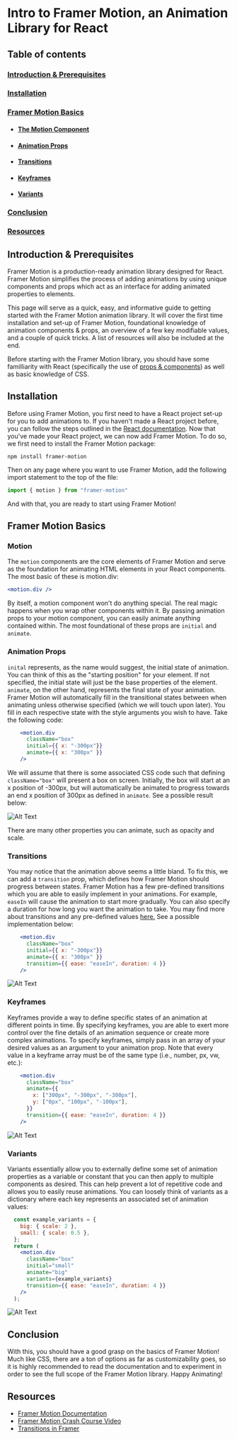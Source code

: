 # Intro to Framer Motion, an Animation Library for React

## Table of contents
### [Introduction & Prerequisites](#introduction-&-prerequisites)
### [Installation](#installation)
### [Framer Motion Basics](#framer-motion-basics)
- #### [The Motion Component](#motion)
- #### [Animation Props](#animation-props)
- #### [Transitions](#transitions)
- #### [Keyframes](#keyframes)
- #### [Variants](#variants)
### [Conclusion](#conclusion)
### [Resources](#resources)


## Introduction & Prerequisites
Framer Motion is a production-ready animation library designed for React. Framer Motion simplifies the process of adding animations by using unique components and props which act as an interface for adding animated properties to elements. 

This page will serve as a quick, easy, and informative guide to getting started with the Framer Motion animation library. It will cover the first time installation and set-up of Framer Motion, foundational knowledge of animation components & props, an overview of a few key modifiable values, and a couple of quick tricks. A list of resources will also be included at the end. 

Before starting with the Framer Motion library, you should have some familliarity with React (specifically the use of [props & components](https://legacy.reactjs.org/docs/components-and-props.html)) as well as basic knowledge of CSS.

## Installation
Before using Framer Motion, you first need to have a React project set-up for you to add animations to. If you haven't made a React project before, you can follow the steps outlined in the [React documentation](https://react.dev/learn/start-a-new-react-project). Now that you've made your React project, we can now add Framer Motion. To do so, we first need to install the Framer Motion package:

```
npm install framer-motion
```

Then on any page where you want to use Framer Motion, add the following import statement to the top of the file:

```jsx
import { motion } from "framer-motion"
```

And with that, you are ready to start using Framer Motion!

## Framer Motion Basics

### Motion
The `motion` components are the core elements of Framer Motion and serve as the foundation for animating HTML elements in your React components. The most basic of these is motion.div:
```jsx
<motion.div />
```
By itself, a motion component won't do anything special. The real magic happens when you wrap other components within it. By passing animation props to your motion component, you can easily animate anything contained within. The most foundational of these props are `initial` and `animate`.

### Animation Props
`inital` represents, as the name would suggest, the initial state of animation. You can think of this as the "starting position" for your element. If not specified, the initial state will just be the base properties of the element. `animate`, on the other hand, represents the final state of your animation. Framer Motion will automatically fill in the transitional states between when animating unless otherwise specified (which we will touch upon later). You fill in each respective state with the style arguments you wish to have. Take the following code:

```jsx
    <motion.div
      className="box"
      initial={{ x: "-300px"}}
      animate={{ x: "300px" }}
    />
```

We will assume that there is some associated CSS code such that defining `className="box"` will present a box on screen. Initially, the box will start at an x position of -300px, but will automatically be animated to progress towards an end x position of 300px as defined in `animate`. See a possible result below:

![Alt Text](https://media.giphy.com/media/v1.Y2lkPTc5MGI3NjExMnhseHZsd2hhMm12MHp6eXZrZWxoYzJhOGxhbTlyeG5oN3JtMWttOCZlcD12MV9pbnRlcm5hbF9naWZfYnlfaWQmY3Q9Zw/iMKcGg169M6KYnd2bF/giphy.gif)

There are many other properties you can animate, such as opacity and scale.

### Transitions
You may notice that the animation above seems a little bland. To fix this, we can add a `transition` prop, which defines how Framer Motion should progress between states. Framer Motion has a few pre-defined transitions which you are able to easily implement in your animations. For example, `easeIn` will cause the animation to start more gradually. You can also specify a duration for how long you want the animation to take. You may find more about transitions and any pre-defined values [here.](https://www.framer.com/motion/transition/)  See a possible implementation below:

```jsx
    <motion.div
      className="box"
      initial={{ x: "-300px"}}
      animate={{ x: "300px" }}
      transition={{ ease: "easeIn", duration: 4 }}
    />
```

![Alt Text](https://media.giphy.com/media/v1.Y2lkPTc5MGI3NjExaWE1NzAzanZxNG0yNHVmZXdiMnJlaHlkczlwaTBzaHZucGV6djZnMCZlcD12MV9pbnRlcm5hbF9naWZfYnlfaWQmY3Q9Zw/gCQUqgks3CufcJIC2k/giphy.gif)

### Keyframes
Keyframes provide a way to define specific states of an animation at different points in time. By specifying keyframes, you are able to exert more control over the fine details of an animation sequence or create more complex animations. To specify keyframes, simply pass in an array of your desired values as an argument to your animation prop. Note that every value in a keyframe array must be of the same type (i.e., number, px, vw, etc.):

```jsx
    <motion.div
      className="box"
      animate={{
        x: ["300px", "-300px", "-300px"],
        y: ["0px", "100px", "-100px"],
      }}
      transition={{ ease: "easeIn", duration: 4 }}
    />
```

![Alt Text](https://media.giphy.com/media/v1.Y2lkPTc5MGI3NjExdG41NTRqbzRzMW95YjF2OW5qanYxOWwxZnphNHo2N3FpZjh4bDUwdSZlcD12MV9pbnRlcm5hbF9naWZfYnlfaWQmY3Q9Zw/wtzfpkMVNsJ2n3d81r/giphy.gif)

### Variants
Variants essentially allow you to externally define some set of animation properties as a variable or constant that you can then apply to multiple components as desired. This can help prevent a lot of repetitive code and allows you to easily reuse animations. You can loosely think of variants as a dictionary where each key represents an associated set of animation values:

```jsx
  const example_variants = {
    big: { scale: 2 },
    small: { scale: 0.5 },
  };
  return (
    <motion.div
      className="box"
      initial="small"
      animate="big"
      variants={example_variants}
      transition={{ ease: "easeIn", duration: 4 }}
    />
  );
```

![Alt Text](https://media.giphy.com/media/v1.Y2lkPTc5MGI3NjExNjQyNXZmMGdkdGE4cmNla2dlcTNuZGJnNGc0aDJsdHcyOWhpamM4YiZlcD12MV9pbnRlcm5hbF9naWZfYnlfaWQmY3Q9Zw/y1kKmiZIGg4OE5uu7e/giphy.gif)

## Conclusion
With this, you should have a good grasp on the basics of Framer Motion! Much like CSS, there are a ton of options as far as customizability goes, so it is highly recommended to read the documentation and to experiment in order to see the full scope of the Framer Motion library. Happy Animating!

## Resources
- [Framer Motion Documentation](https://www.framer.com/motion/)
- [Framer Motion Crash Course Video](https://www.youtube.com/watch?v=znbCa4Rr054)
- [Transitions in Framer](https://www.framer.com/motion/transition/)


